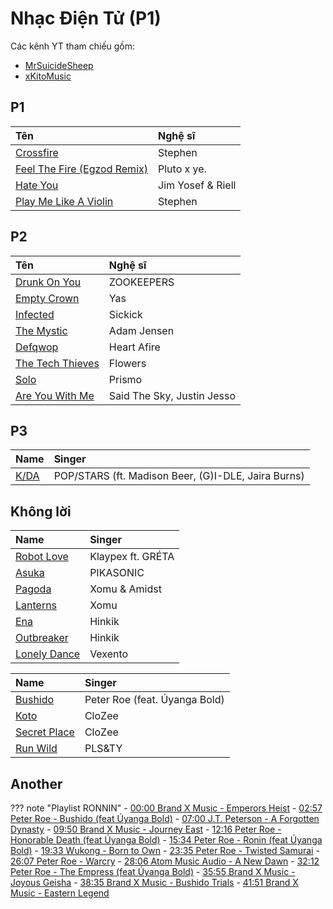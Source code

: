 # Nhạc Điện Tử (P1)

Các kênh YT tham chiếu gồm:

- [MrSuicideSheep](https://www.youtube.com/@MrSuicideSheep)
- [xKitoMusic](https://www.youtube.com/@xKitoMusic)

## P1

| Tên                                                                        | Nghệ sĩ           |
| :------------------------------------------------------------------------- | :---------------- |
| [Crossfire](https://www.youtube.com/watch?v=eH4F1Tdb040)                   | Stephen           |
| [Feel The Fire (Egzod Remix)](https://www.youtube.com/watch?v=WOvBxMG_r_M) | Pluto x ye.       |
| [Hate You](https://www.youtube.com/watch?v=RDIXPa61qQczc)                  | Jim Yosef & Riell |
| [Play Me Like A Violin](https://www.youtube.com/watch?v=ckxLXofmFF0)       | Stephen           |

## P2

| Tên                                                                        | Nghệ sĩ                    |
| :------------------------------------------------------------------------- | :------------------------- |
| [Drunk On You](https://www.youtube.com/watch?v=WOvBxMG_r_M)                | ZOOKEEPERS                 |
| [Empty Crown](https://www.youtube.com/watch?v=m_qlgFQs7E4)                 | Yas                        |
| [Infected](https://www.youtube.com/watch?v=RzRhcnN-2XQ)                    | Sickick                    |
| [The Mystic](https://www.youtube.com/watch?v=LGR_xj961D4)                  | Adam Jensen                |
| [Defqwop](https://www.youtube.com/watch?v=hsXeFqj5p7Q)                     | Heart Afire                |
| [The Tech Thieves](https://www.youtube.com/watch?v=pnEQ4Dz8PsM)            | Flowers                    |
| [Solo](https://www.youtube.com/watch?v=fL1pnzQj5j8)                        | Prismo                     |
| [Are You With Me](https://www.youtube.com/watch?v=OR4aHA2ysYk)             | Said The Sky, Justin Jesso |

## P3

| Name                                                                 | Singer                                              |
| :--------------------------------------------------                  | :-------------------------------------------------- |
| [K/DA](https://www.youtube.com/watch?v=UOxkGD8qRB4)                  | POP/STARS (ft. Madison Beer, (G)I-DLE, Jaira Burns) |

## Không lời

| Name                                                        | Singer            |
| :---------------------------------------------------------- | :---------------- |
| [Robot Love](https://www.youtube.com/watch?v=XShdmeKmNxw)   | Klaypex ft. GRÉTA |
| [Asuka](https://www.youtube.com/watch?v=gPE3XQVHMuA)        | PIKASONIC         |
| [Pagoda](https://www.youtube.com/watch?v=5PguQyvbtbc)       | Xomu & Amidst     |
| [Lanterns](https://www.youtube.com/watch?v=W9gO-K7_31M)     | Xomu              |
| [Ena](https://www.youtube.com/watch?v=cGbP2y7Obas)          | Hinkik            |
| [Outbreaker](https://www.youtube.com/watch?v=kKwAgQPa32s)   | Hinkik            |
| [Lonely Dance](https://www.youtube.com/watch?v=tvQvpIy9JnA) | Vexento           |

| Name                                                        | Singer                        |
| :---------------------------------------------------------- | :---------------------------- |
| [Bushido](https://www.youtube.com/watch?v=kiQziOvzeMo)      | Peter Roe (feat. Úyanga Bold) |
| [Koto](https://www.youtube.com/watch?v=6QvMcQ2Eejo)         | CloZee                        |
| [Secret Place](https://www.youtube.com/watch?v=soLrXM0EQ8c) | CloZee                        |
| [Run Wild](https://www.youtube.com/watch?v=4d3C3IfUd60)     | PLS&TY                        |

## Another

??? note "Playlist RONNIN"
    - [00:00 Brand X Music - Emperors Heist](https://www.youtube.com/watch?v=kiQziOvzeMo&list=RDkiQziOvzeMo&index=1)
    - [02:57 Peter Roe - Bushido (feat Úyanga Bold)](https://www.youtube.com/watch?v=kiQziOvzeMo&list=RDkiQziOvzeMo&index=1&t=177s)
    - [07:00 J.T. Peterson - A Forgotten Dynasty](https://www.youtube.com/watch?v=kiQziOvzeMo&list=RDkiQziOvzeMo&index=1&t=420s)
    - [09:50 Brand X Music - Journey East](https://www.youtube.com/watch?v=kiQziOvzeMo&list=RDkiQziOvzeMo&index=1&t=590s)
    - [12:16 Peter Roe - Honorable Death (feat Úyanga Bold)](https://www.youtube.com/watch?v=kiQziOvzeMo&list=RDkiQziOvzeMo&index=1&t=736s)
    - [15:34 Peter Roe - Ronin (feat Úyanga Bold)](https://www.youtube.com/watch?v=kiQziOvzeMo&list=RDkiQziOvzeMo&index=1&t=934s)
    - [19:33 Wukong - Born to Own](https://www.youtube.com/watch?v=kiQziOvzeMo&list=RDkiQziOvzeMo&index=1&t=1173s)
    - [23:35 Peter Roe - Twisted Samurai](https://www.youtube.com/watch?v=kiQziOvzeMo&list=RDkiQziOvzeMo&index=1&t=1415s)
    - [26:07 Peter Roe - Warcry](https://www.youtube.com/watch?v=kiQziOvzeMo&list=RDkiQziOvzeMo&index=1&t=1567s)
    - [28:06 Atom Music Audio - A New Dawn](https://www.youtube.com/watch?v=kiQziOvzeMo&list=RDkiQziOvzeMo&index=1&t=1686s)
    - [32:12 Peter Roe - The Empress (feat Úyanga Bold)](https://www.youtube.com/watch?v=kiQziOvzeMo&list=RDkiQziOvzeMo&index=1&t=1932s)
    - [35:55 Brand X Music - Joyous Geisha](https://www.youtube.com/watch?v=kiQziOvzeMo&list=RDkiQziOvzeMo&index=1&t=2155s)
    - [38:35 Brand X Music - Bushido Trials](https://www.youtube.com/watch?v=kiQziOvzeMo&list=RDkiQziOvzeMo&index=1&t=2315s)
    - [41:51 Brand X Music - Eastern Legend](https://www.youtube.com/watch?v=kiQziOvzeMo&list=RDkiQziOvzeMo&index=1&t=2511s)